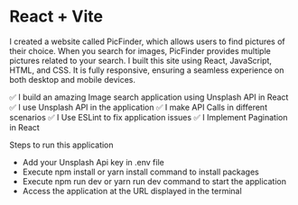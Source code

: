 # React + Vite

I created a website called PicFinder, which allows users to find pictures of their choice. When you search for images, PicFinder provides 
multiple pictures related to your search. I built this site using React, JavaScript, HTML, and CSS. It is fully responsive, ensuring a 
seamless experience on both desktop and mobile devices.
 
✅ I  build an amazing Image search application using Unsplash API in React
✅ I use Unsplash API in the application
✅ I make API Calls in different scenarios
✅ I Use ESLint to fix application issues
✅ I Implement Pagination in React


Steps to run this application
* Add your Unsplash Api key in .env file
* Execute npm install or yarn install command to install packages
* Execute npm run dev or yarn run dev command to start the application
* Access the application at the URL displayed in the terminal